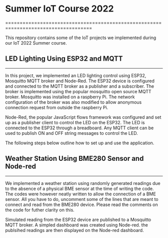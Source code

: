 # Summer IoT Course 2022
====================================================================================

This repository contains some of the IoT projects we implemented during our IoT 2022 Summer course.

## LED Lighting Using ESP32 and MQTT
-----------------------------------
In this project, we implemented an LED lighting control using ESP32, Mosquitto MQTT broker and Node-Red. The ESP32 device is configured and connected 
to the MQTT broker as a publisher and a subscriber. The broker is implemented using the popular mosquitto open source MQTT broker. Mosquitto was installed 
on a raspberry Pi. The network configuration of the broker was also modified to allow anonymous connection request from outside the raspberry Pi.

Node-Red, the popular JavaScript flows framework was configured and set up as a publisher client to control the LED on the ESP32. The LED is 
connected to the ESP32 through a breadboard. Any MQTT client can be used to publish ON and OFF string messages to control the LED.

The following steps below outline how to set up and use the application.

## Weather Station Using BME280 Sensor and Node-red 
---------------------------------------------------
We implemented a weather station using randomly generated readings due to the absence of a physical BME sensor at the time of writing the code. The codes were however neatly written to allow the connection of a BME sensor. All you have to do, uncomment some of the lines that are meant to connect and read from the BME280 device. Please read the comments on the code for futher clarity on this.

Simulated reading from the ESP32 device are published to a Mosquitto MQTT broker. A simpled dashboard was created using Node-red. the publsihed readings are then displayed on the Node-red dashboard.
